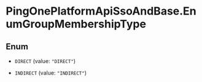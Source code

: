 # PingOnePlatformApiSsoAndBase.EnumGroupMembershipType

## Enum


* `DIRECT` (value: `"DIRECT"`)

* `INDIRECT` (value: `"INDIRECT"`)



